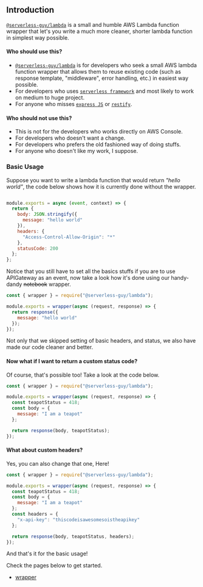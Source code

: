 
## Introduction

[`@serverless-guy/lambda`](https://github.com/serverless-guy/lambda) is a small and humble AWS Lambda function wrapper that let's you write a much more cleaner, shorter lambda function in simplest way possible.  

#### Who should use this?  
  
* [`@serverless-guy/lambda`](https://github.com/serverless-guy/lambda) is for developers who seek a small AWS lambda function wrapper that allows them to reuse existing code (such as response template, "middleware", error handling, etc.) in easiest way possible.
* For developers who uses [`serverless framework`](https://www.serverless.com/framework/docs/providers/aws/) and most likely to work on medium to huge project.
* For anyone who misses [`express JS`](https://expressjs.com/) or [`restify`](http://restify.com/).

#### Who should not use this?  
  
* This is not for the developers who works directly on AWS Console.
* For developers who doesn't want a change.
* For developers who prefers the old fashioned way of doing stuffs.
* For anyone who doesn't like my work, I suppose.
  
### Basic Usage  
  
Suppose you want to write a lambda function that would return _"hello world"_, the code below shows how it is currently done without the wrapper.

```javascript

module.exports = async (event, context) => {
  return {
    body: JSON.stringify({
      message: "hello world"
    }),
    headers: {
      "Access-Control-Allow-Origin": "*"
    },
    statusCode: 200
  };
};
```

Notice that you still have to set all the basics stuffs if you are to use APIGateway as an event, now take a look how it's done using our handy-dandy ~~notebook~~ wrapper.  
  
```javascript
const { wrapper } = require("@serverless-guy/lambda");

module.exports = wrapper(async (request, response) => {
  return response({
    message: "hello world"
  });
});
```  
  
Not only that we skipped setting of basic headers, and status, we also have made our code cleaner and better.  
  
#### Now what if I want to return a custom status code?  
  
Of course, that's possible too! Take a look at the code below.

```javascript
const { wrapper } = require("@serverless-guy/lambda");

module.exports = wrapper(async (request, response) => {
  const teapotStatus = 418;
  const body = {
    message: "I am a teapot"
  };

  return response(body, teapotStatus);
});
```  
  
#### What about custom headers?  
  
Yes, you can also change that one, Here!  
  
```javascript
const { wrapper } = require("@serverless-guy/lambda");

module.exports = wrapper(async (request, response) => {
  const teapotStatus = 418;
  const body = {
    message: "I am a teapot"
  };
  const headers = {
    "x-api-key": "thiscodeisawesomesoistheapikey"
  };

  return response(body, teapotStatus, headers);
});
```  
  
And that's it for the basic usage!  
  
Check the pages below to get started.  
  
* [wrapper](/lambda/wrapper)  
<!-- * [Request](/lambda/request)  
* [Response](/lambda/response)  
* [Middleware](/lambda/middleware)  
* [Creating a custom response function](/lambda/custom-response-function)  
* [Creating a custom error response function](/lambda/custom-error-response-function)  
* [Error handling](/lambda/errors)   -->
  